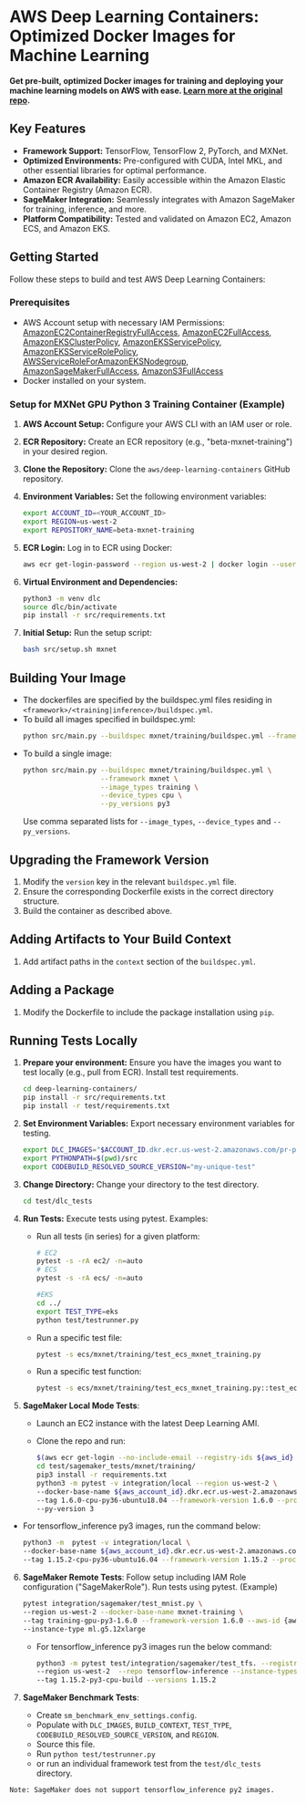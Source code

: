 # AWS Deep Learning Containers: Optimized Docker Images for Machine Learning

**Get pre-built, optimized Docker images for training and deploying your machine learning models on AWS with ease.  [Learn more at the original repo](https://github.com/aws/deep-learning-containers).**

## Key Features

*   **Framework Support:** TensorFlow, TensorFlow 2, PyTorch, and MXNet.
*   **Optimized Environments:** Pre-configured with CUDA, Intel MKL, and other essential libraries for optimal performance.
*   **Amazon ECR Availability:** Easily accessible within the Amazon Elastic Container Registry (Amazon ECR).
*   **SageMaker Integration:** Seamlessly integrates with Amazon SageMaker for training, inference, and more.
*   **Platform Compatibility:** Tested and validated on Amazon EC2, Amazon ECS, and Amazon EKS.

## Getting Started

Follow these steps to build and test AWS Deep Learning Containers:

### Prerequisites
* AWS Account setup with necessary IAM Permissions: [AmazonEC2ContainerRegistryFullAccess](https://console.aws.amazon.com/iam/home#policies/arn:aws:iam::aws:policy/AmazonEC2ContainerRegistryFullAccess), [AmazonEC2FullAccess](https://console.aws.amazon.com/iam/home#policies/arn:aws:iam::aws:policy/AmazonEC2FullAccess), [AmazonEKSClusterPolicy](https://console.aws.amazon.com/iam/home#policies/arn:aws:iam::aws:policy/AmazonEKSClusterPolicy), [AmazonEKSServicePolicy](https://console.aws.amazon.com/iam/home#policies/arn:aws:iam::aws:policy/AmazonEKSServicePolicy), [AmazonEKSServiceRolePolicy](https://console.aws.amazon.com/iam/home#policies/arn:aws:iam::aws:policy/AmazonEKSServiceRolePolicy), [AWSServiceRoleForAmazonEKSNodegroup](https://console.aws.amazon.com/iam/home#policies/arn:aws:iam::aws:policy/AWSServiceRoleForAmazonEKSNodegroup), [AmazonSageMakerFullAccess](https://console.aws.amazon.com/iam/home#policies/arn:aws:iam::aws:policy/AmazonSageMakerFullAccess), [AmazonS3FullAccess](https://console.aws.amazon.com/iam/home#policies/arn:aws:iam::aws:policy/AmazonS3FullAccess)
* Docker installed on your system.

### Setup for MXNet GPU Python 3 Training Container (Example)

1.  **AWS Account Setup:** Configure your AWS CLI with an IAM user or role.
2.  **ECR Repository:** Create an ECR repository (e.g., "beta-mxnet-training") in your desired region.
3.  **Clone the Repository:** Clone the `aws/deep-learning-containers` GitHub repository.
4.  **Environment Variables:** Set the following environment variables:

    ```bash
    export ACCOUNT_ID=<YOUR_ACCOUNT_ID>
    export REGION=us-west-2
    export REPOSITORY_NAME=beta-mxnet-training
    ```

5.  **ECR Login:** Log in to ECR using Docker:

    ```bash
    aws ecr get-login-password --region us-west-2 | docker login --username AWS --password-stdin $ACCOUNT_ID.dkr.ecr.us-west-2.amazonaws.com
    ```

6.  **Virtual Environment and Dependencies:**
    ```bash
    python3 -m venv dlc
    source dlc/bin/activate
    pip install -r src/requirements.txt
    ```
7.  **Initial Setup:** Run the setup script:

    ```bash
    bash src/setup.sh mxnet
    ```

## Building Your Image

*   The dockerfiles are specified by the buildspec.yml files residing in `<framework>/<training|inference>/buildspec.yml`.
*   To build all images specified in buildspec.yml:
    ```bash
    python src/main.py --buildspec mxnet/training/buildspec.yml --framework mxnet
    ```
*   To build a single image:
    ```bash
    python src/main.py --buildspec mxnet/training/buildspec.yml \
                       --framework mxnet \
                       --image_types training \
                       --device_types cpu \
                       --py_versions py3
    ```
    Use comma separated lists for `--image_types`, `--device_types` and `--py_versions`.

## Upgrading the Framework Version

1.  Modify the `version` key in the relevant `buildspec.yml` file.
2.  Ensure the corresponding Dockerfile exists in the correct directory structure.
3.  Build the container as described above.

## Adding Artifacts to Your Build Context

1.  Add artifact paths in the `context` section of the `buildspec.yml`.

## Adding a Package

1.  Modify the Dockerfile to include the package installation using `pip`.

## Running Tests Locally

1.  **Prepare your environment:**  Ensure you have the images you want to test locally (e.g., pull from ECR).  Install test requirements.

    ```bash
    cd deep-learning-containers/
    pip install -r src/requirements.txt
    pip install -r test/requirements.txt
    ```

2.  **Set Environment Variables:**  Export necessary environment variables for testing.

    ```bash
    export DLC_IMAGES="$ACCOUNT_ID.dkr.ecr.us-west-2.amazonaws.com/pr-pytorch-training:training-gpu-py3 $ACCOUNT_ID.dkr.ecr.us-west-2.amazonaws.com/pr-mxnet-training:training-gpu-py3"
    export PYTHONPATH=$(pwd)/src
    export CODEBUILD_RESOLVED_SOURCE_VERSION="my-unique-test"
    ```
3.  **Change Directory:** Change your directory to the test directory.

    ```bash
    cd test/dlc_tests
    ```
4.  **Run Tests:** Execute tests using pytest.  Examples:

    *   Run all tests (in series) for a given platform:
        ```bash
        # EC2
        pytest -s -rA ec2/ -n=auto
        # ECS
        pytest -s -rA ecs/ -n=auto

        #EKS
        cd ../
        export TEST_TYPE=eks
        python test/testrunner.py
        ```
    *   Run a specific test file:

        ```bash
        pytest -s ecs/mxnet/training/test_ecs_mxnet_training.py
        ```
    *   Run a specific test function:

        ```bash
        pytest -s ecs/mxnet/training/test_ecs_mxnet_training.py::test_ecs_mxnet_training_dgl_cpu
        ```

5.  **SageMaker Local Mode Tests**:

    *   Launch an EC2 instance with the latest Deep Learning AMI.
    *   Clone the repo and run:

        ```bash
        $(aws ecr get-login --no-include-email --registry-ids ${aws_id} --region ${aws_region})
        cd test/sagemaker_tests/mxnet/training/
        pip3 install -r requirements.txt
        python3 -m pytest -v integration/local --region us-west-2 \
        --docker-base-name ${aws_account_id}.dkr.ecr.us-west-2.amazonaws.com/mxnet-inference \
        --tag 1.6.0-cpu-py36-ubuntu18.04 --framework-version 1.6.0 --processor cpu \
        --py-version 3
        ```
   * For tensorflow_inference py3 images, run the command below:
     ```bash
     python3 -m  pytest -v integration/local \
     --docker-base-name ${aws_account_id}.dkr.ecr.us-west-2.amazonaws.com/tensorflow-inference \
     --tag 1.15.2-cpu-py36-ubuntu16.04 --framework-version 1.15.2 --processor cpu
     ```
6.  **SageMaker Remote Tests**: Follow setup including IAM Role configuration ("SageMakerRole").  Run tests using pytest.  (Example)

    ```bash
    pytest integration/sagemaker/test_mnist.py \
    --region us-west-2 --docker-base-name mxnet-training \
    --tag training-gpu-py3-1.6.0 --framework-version 1.6.0 --aws-id {aws_id} \
    --instance-type ml.g5.12xlarge
    ```

    *   For tensorflow_inference py3 images run the below command:
        ```bash
        python3 -m pytest test/integration/sagemaker/test_tfs. --registry {aws_account_id} \
        --region us-west-2  --repo tensorflow-inference --instance-types ml.c5.18xlarge \
        --tag 1.15.2-py3-cpu-build --versions 1.15.2
        ```
7.  **SageMaker Benchmark Tests**:

    *   Create `sm_benchmark_env_settings.config`.
    *   Populate with `DLC_IMAGES`, `BUILD_CONTEXT`, `TEST_TYPE`, `CODEBUILD_RESOLVED_SOURCE_VERSION`, and `REGION`.
    *   Source this file.
    *   Run `python test/testrunner.py`
    *   or run an individual framework test from the `test/dlc_tests` directory.

```
Note: SageMaker does not support tensorflow_inference py2 images.